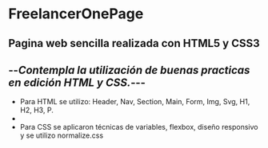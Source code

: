 # FreelancerOnePage
Pagina web sencilla realizada con HTML5 y CSS3
-
--***Contempla la utilización de buenas practicas en edición HTML y CSS.***---
-
- Para HTML se utilizo: Header, Nav, Section, Main, Form, Img, Svg, H1, H2, H3, P.
-
- Para CSS se aplicaron técnicas de variables, flexbox, diseño responsivo y se utilizo normalize.css
